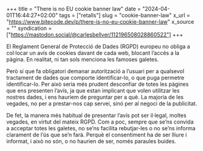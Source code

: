 +++
title = "There is no EU cookie banner law"
date = "2024-04-01T16:44:27+02:00"
tags = ["retalls"]
slug = "cookie-banner-law"
x_url = "https://www.bitecode.dev/p/there-is-no-eu-cookie-banner-law"
x_source = ""
syndication = ["https://mastodon.social/@carlesbellver/112196508028860522"]
+++

El Reglament General de Protecció de Dades (RGPD) europeu no obliga a col·locar un avís de cookies davant de cada web, blocant l’accés a la pàgina. En realitat, ni tan sols menciona les famoses galetes.

Però sí que fa obligatori demanar autorització a l’usuari per a qualsevol tractament de dades que comporte identificar-lo, o que puga permetre identificar-lo. Per això seria més prudent desconfiar de totes les pàgines que ens presenten l’avís, ja que estan implicant que volen utilitzar les nostres dades, i ens hauríem de preguntar per a què. La majoria de les vegades, no per a prestar-nos cap servei, sinó per al negoci de la publicitat.

De fet, la manera més habitual de presentar l’avís pot ser il·legal, moltes vegades, en virtut del mateix RGPD. Com a poc, sempre que se’ns convida a acceptar totes les galetes, no se’ns facilita rebutjar-les o no se’ns informa clarament de l’ús que se’n farà. Perquè el consentiment ha de ser lliure i informat, i això no són, o no haurien de ser, només paraules buides.